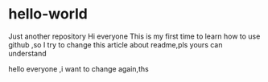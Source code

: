 # hello-world
Just another repository
Hi everyone
This is my first time to learn how to use github ,so I try to change this article about readme,pls yours can understand

hello everyone ,i want to change again,ths
